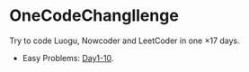# OneCodeChangllenge

Try to code Luogu, Nowcoder and LeetCoder in one $\times 17$ days.

- Easy Problems: [Day1-10](./Day1-10/).
